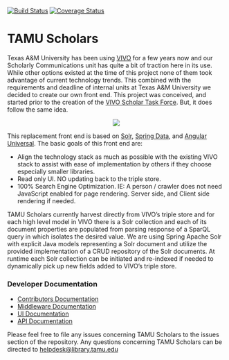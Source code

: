 [![Build Status](https://travis-ci.org/TAMULib/Scholars.svg?branch=master)](https://travis-ci.org/TAMULib/Scholars)
[![Coverage Status](https://coveralls.io/repos/github/TAMULib/Scholars/badge.svg)](https://coveralls.io/github/TAMULib/Scholars)

# TAMU Scholars

Texas A&M University has been using <a href="https://wiki.duraspace.org/display/VIVO/VIVO">VIVO</a> for a few years now and our Scholarly Communications unit has quite a bit of traction here in its use.  While other options existed at the time of this project none of them took advantage of current technology trends.  This combined with the requirements and deadline of internal units at Texas A&M University we decided to create our own front end.  This project was conceived, and started prior to the creation of the <a href="https://wiki.duraspace.org/display/VIVO/VIVO+Scholar+Task+Force">VIVO Scholar Task Force</a>.  But, it does follow the same idea.  

<p align="center">
  <img src="https://webassets.library.tamu.edu/public/files/scholars-ui.png">
</p>

This replacement front end is based on <a href="https://lucene.apache.org/solr/">Solr</a>, <a href="https://spring.io/projects/spring-data-solr">Spring Data</a>, and <a href="https://angular.io/guide/universal">Angular Universal</a>.  The basic goals of this front end are:

<ul>
<li>Align the technology stack as much as possible with the existing VIVO stack to assist with ease of implementation by others if they choose especially smaller libraries.</li>
<li>Read only UI.  NO updating back to the triple store.</li>
<li>100% Search Engine Optimization.  IE:  A person / crawler does not need JavaScript enabled for page rendering.  Server side, and Client side rendering if needed.</li>
</ul>

TAMU Scholars currently harvest directly from VIVO’s triple store and for each high level model in VIVO there is a Solr collection and each of its document properties are populated from parsing response of a SparQL query in which isolates the desired value. We are using Spring Apache Solr with explicit Java models representing a Solr document and utilize the provided implementation of a CRUD repository of the Solr documents.  At runtime each Solr collection can be initiated and re-indexed if needed to dynamically pick up new fields added to VIVO’s triple store.

### Developer Documentation

-   [Contributors Documentation](https://github.com/TAMULib/Scholars/blob/master/CONTRIBUTING.md)
-   [Middleware Documentation](https://github.com/TAMULib/Scholars/blob/master/middleware/README.md)
-   [UI Documentation](https://github.com/TAMULib/Scholars/blob/master/ui/README.md)
-   [API Documentation](https://tamulib.github.io/Scholars)

Please feel free to file any issues concerning TAMU Scholars to the issues section of the repository. Any questions concerning TAMU Scholars can be directed to [helpdesk@library.tamu.edu](<>)
